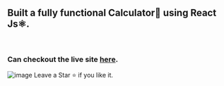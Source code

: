 <h2>Built a fully functional Calculator🧮 using React Js⚛️.</h2> <br>
<h3>Can checkout the live site <a href="https://reactcalculator-moresahil7.netlify.app/">here</a>.</h3>



![image](https://user-images.githubusercontent.com/82169025/128450180-4179be2b-c4bc-480a-a1e0-63b8fdc61a4f.png)
Leave a Star <a href="https://github.com/moresahil7/React-Calculator/" style="text-decoration:none">⭐</a> if you like it.
